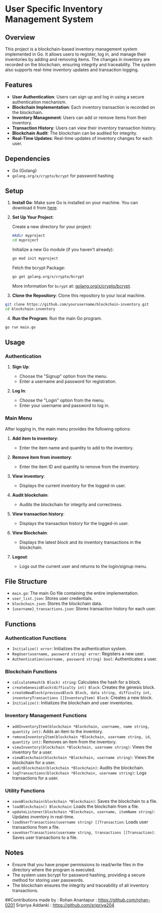 # User Specific Inventory Management System

## Overview

This project is a blockchain-based inventory management system implemented in Go. It allows users to register, log in, and manage their inventories by adding and removing items. The changes in inventory are recorded on the blockchain, ensuring integrity and traceability. The system also supports real-time inventory updates and transaction logging.

## Features

- **User Authentication**: Users can sign up and log in using a secure authentication mechanism.
- **Blockchain Implementation**: Each inventory transaction is recorded on the blockchain.
- **Inventory Management**: Users can add or remove items from their inventory.
- **Transaction History**: Users can view their inventory transaction history.
- **Blockchain Audit**: The blockchain can be audited for integrity.
- **Real-Time Updates**: Real-time updates of inventory changes for each user.

## Dependencies

- Go (Golang)
- `golang.org/x/crypto/bcrypt` for password hashing

## Setup

1. **Install Go**: Make sure Go is installed on your machine. You can download it from [here](https://golang.org/dl/).

2. **Set Up Your Project**:

    Create a new directory for your project:
    ```sh
    mkdir myproject
    cd myproject
    ```
    Initialize a new Go module (if you haven't already):
    ```sh
    go mod init myproject
    ```
    Fetch the bcrypt Package:
    
    ```sh
    go get golang.org/x/crypto/bcrypt
    ```
    
    More information for `bcrypt` at: [golang.org/x/crypto/bcrypt](https://pkg.go.dev/golang.org/x/crypto/bcrypt).


3. **Clone the Repository**: Clone this repository to your local machine.

```sh
git clone https://github.com/yourusername/blockchain-inventory.git
cd blockchain-inventory
```

4. **Run the Program**: Run the main Go program.

```sh
go run main.go
```

## Usage

### Authentication

1. **Sign Up**:
    - Choose the "Signup" option from the menu.
    - Enter a username and password for registration.

2. **Log In**:
    - Choose the "Login" option from the menu.
    - Enter your username and password to log in.

### Main Menu

After logging in, the main menu provides the following options:

1. **Add item to inventory**:
    - Enter the item name and quantity to add to the inventory.

2. **Remove item from inventory**:
    - Enter the item ID and quantity to remove from the inventory.

3. **View inventory**:
    - Displays the current inventory for the logged-in user.

4. **Audit blockchain**:
    - Audits the blockchain for integrity and correctness.

5. **View transaction history**:
    - Displays the transaction history for the logged-in user.

6. **View Blockchain**:
    - Displays the latest block and its inventory transactions in the blockchain.

7. **Logout**:
    - Logs out the current user and returns to the login/signup menu.

## File Structure

- `main.go`: The main Go file containing the entire implementation.
- `user_list.json`: Stores user credentials.
- `blockchain.json`: Stores the blockchain data.
- `{username}_transactions.json`: Stores transaction history for each user.

## Functions

### Authentication Functions

- `Initialize() error`: Initializes the authentication system.
- `RegUser(username, password string) error`: Registers a new user.
- `Authentication(username, password string) bool`: Authenticates a user.

### Blockchain Functions

- `calculateHash(b Block) string`: Calculates the hash for a block.
- `createGenesisBlock(difficulty int) Block`: Creates the genesis block.
- `createNewBlock(previousBlock Block, data string, difficulty int, inventoryTransactions []InventoryItem) Block`: Creates a new block.
- `Initialize()`: Initializes the blockchain and user inventories.

### Inventory Management Functions

- `addInventoryItem(blockchain *Blockchain, username, name string, quantity int)`: Adds an item to the inventory.
- `removeInventoryItem(blockchain *Blockchain, username string, id, quantity int)`: Removes an item from the inventory.
- `viewInventory(blockchain *Blockchain, username string)`: Views the inventory for a user.
- `viewBlockchain(blockchain *Blockchain, username string)`: Views the blockchain for a user.
- `auditBlockchain(blockchain *Blockchain)`: Audits the blockchain.
- `logTransactions(blockchain *Blockchain, username string)`: Logs transactions for a user.

### Utility Functions

- `saveBlockchain(blockchain *Blockchain)`: Saves the blockchain to a file.
- `loadBlockchain() Blockchain`: Loads the blockchain from a file.
- `updateListener(blockchain *Blockchain, username, itemName string)`: Updates inventory in real-time.
- `loadUserTransactions(username string) []Transaction`: Loads user transactions from a file.
- `saveUserTransactions(username string, transactions []Transaction)`: Saves user transactions to a file.

## Notes

- Ensure that you have proper permissions to read/write files in the directory where the program is executed.
- The system uses bcrypt for password hashing, providing a secure method for storing user passwords.
- The blockchain ensures the integrity and traceability of all inventory transactions.

##Contributions made by : 
Rohan Anantapur : https://github.com/rohan-0201 
Sripriya Addanki : https://github.com/sripriya204

